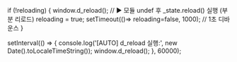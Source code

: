 if (!reloading) {
  window.d_reload();   // ▶ 모듈 undef 후 _state.reload() 실행 (부분 리로드)
  reloading = true;
  setTimeout(()=> reloading=false, 1000); // 1초 디바운스
}



setInterval(() => {
  console.log('[AUTO] d_reload 실행:', new Date().toLocaleTimeString());
  window.d_reload();
}, 60000);